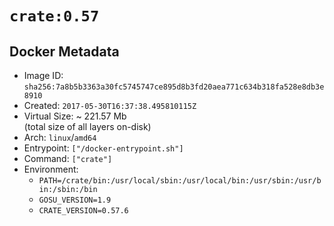 # `crate:0.57`

## Docker Metadata

- Image ID: `sha256:7a8b5b3363a30fc5745747ce895d8b3fd20aea771c634b318fa528e8db3e8910`
- Created: `2017-05-30T16:37:38.495810115Z`
- Virtual Size: ~ 221.57 Mb  
  (total size of all layers on-disk)
- Arch: `linux`/`amd64`
- Entrypoint: `["/docker-entrypoint.sh"]`
- Command: `["crate"]`
- Environment:
  - `PATH=/crate/bin:/usr/local/sbin:/usr/local/bin:/usr/sbin:/usr/bin:/sbin:/bin`
  - `GOSU_VERSION=1.9`
  - `CRATE_VERSION=0.57.6`
